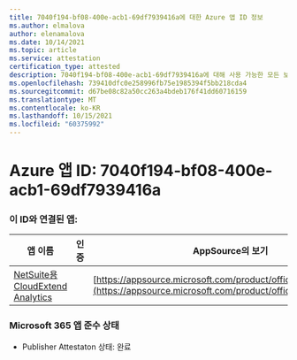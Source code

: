 ```yaml
---
title: 7040f194-bf08-400e-acb1-69df7939416a에 대한 Azure 앱 ID 정보
ms.author: elmalova
author: elenamalova
ms.date: 10/14/2021
ms.topic: article
ms.service: attestation
certification_type: attested
description: 7040f194-bf08-400e-acb1-69df7939416a에 대해 사용 가능한 모든 보안 및 규정 준수 정보입니다.
ms.openlocfilehash: 739410dfc0e258996fb75e1985394f5bb218cda4
ms.sourcegitcommit: d67be08c82a50cc263a4bdeb176f41dd60716159
ms.translationtype: MT
ms.contentlocale: ko-KR
ms.lasthandoff: 10/15/2021
ms.locfileid: "60375992"
---
```

# <a name="azure-app-id-7040f194-bf08-400e-acb1-69df7939416a"></a>Azure 앱 ID: 7040f194-bf08-400e-acb1-69df7939416a


### <a name="apps-associated-with-this-id"></a>이 ID와 연결된 앱:
| **앱 이름** | **인증** | **AppSource의 보기** |
|--------------|---------------|-----------------------|
| [NetSuite용 CloudExtend Analytics](https://docs.microsoft.com/microsoft-365-app-certification/forward/WA200002784) |  | [https://appsource.microsoft.com/product/office/WA200002784](https://appsource.microsoft.com/product/office/WA200002784) |

### <a name="microsoft-365-app-compliance-status"></a>Microsoft 365 앱 준수 상태
- Publisher Attestaton 상태: 완료
